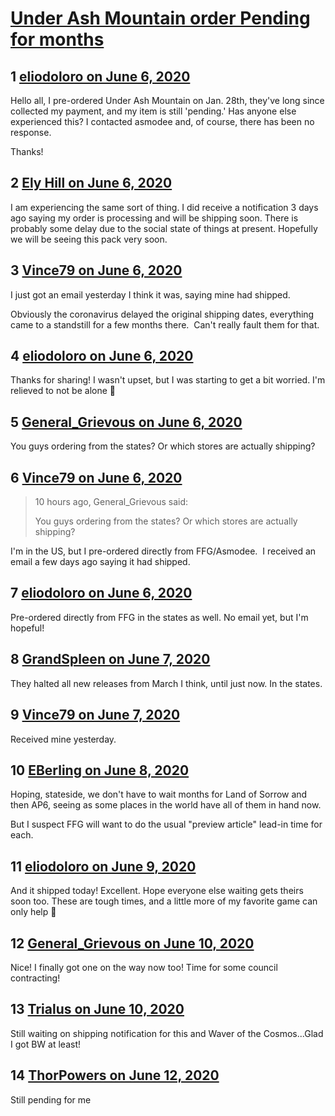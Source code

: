 # [Under Ash Mountain order Pending for months](https://community.fantasyflightgames.com/topic/308941-under-ash-mountain-order-pending-for-months/)

## 1 [eliodoloro on June 6, 2020](https://community.fantasyflightgames.com/topic/308941-under-ash-mountain-order-pending-for-months/?do=findComment&comment=3949182)

Hello all, I pre-ordered Under Ash Mountain on Jan. 28th, they've long since collected my payment, and my item is still 'pending.' Has anyone else experienced this? I contacted asmodee and, of course, there has been no response.

Thanks!

## 2 [Ely Hill on June 6, 2020](https://community.fantasyflightgames.com/topic/308941-under-ash-mountain-order-pending-for-months/?do=findComment&comment=3949184)

I am experiencing the same sort of thing. I did receive a notification 3 days ago saying my order is processing and will be shipping soon. There is probably some delay due to the social state of things at present. Hopefully we will be seeing this pack very soon.     

## 3 [Vince79 on June 6, 2020](https://community.fantasyflightgames.com/topic/308941-under-ash-mountain-order-pending-for-months/?do=findComment&comment=3949191)

I just got an email yesterday I think it was, saying mine had shipped.  

Obviously the coronavirus delayed the original shipping dates, everything came to a standstill for a few months there.  Can't really fault them for that.

## 4 [eliodoloro on June 6, 2020](https://community.fantasyflightgames.com/topic/308941-under-ash-mountain-order-pending-for-months/?do=findComment&comment=3949194)

Thanks for sharing! I wasn't upset, but I was starting to get a bit worried. I'm relieved to not be alone 🙂

## 5 [General_Grievous on June 6, 2020](https://community.fantasyflightgames.com/topic/308941-under-ash-mountain-order-pending-for-months/?do=findComment&comment=3949218)

You guys ordering from the states? Or which stores are actually shipping?

## 6 [Vince79 on June 6, 2020](https://community.fantasyflightgames.com/topic/308941-under-ash-mountain-order-pending-for-months/?do=findComment&comment=3949305)

> 10 hours ago, General_Grievous said:
> 
> You guys ordering from the states? Or which stores are actually shipping?

I'm in the US, but I pre-ordered directly from FFG/Asmodee.  I received an email a few days ago saying it had shipped.

## 7 [eliodoloro on June 6, 2020](https://community.fantasyflightgames.com/topic/308941-under-ash-mountain-order-pending-for-months/?do=findComment&comment=3949321)

Pre-ordered directly from FFG in the states as well. No email yet, but I'm hopeful!

## 8 [GrandSpleen on June 7, 2020](https://community.fantasyflightgames.com/topic/308941-under-ash-mountain-order-pending-for-months/?do=findComment&comment=3949372)

They halted all new releases from March I think, until just now. In the states. 

## 9 [Vince79 on June 7, 2020](https://community.fantasyflightgames.com/topic/308941-under-ash-mountain-order-pending-for-months/?do=findComment&comment=3949498)

Received mine yesterday.

## 10 [EBerling on June 8, 2020](https://community.fantasyflightgames.com/topic/308941-under-ash-mountain-order-pending-for-months/?do=findComment&comment=3949621)

Hoping, stateside, we don't have to wait months for Land of Sorrow and then AP6, seeing as some places in the world have all of them in hand now.

But I suspect FFG will want to do the usual "preview article" lead-in time for each.

## 11 [eliodoloro on June 9, 2020](https://community.fantasyflightgames.com/topic/308941-under-ash-mountain-order-pending-for-months/?do=findComment&comment=3949998)

And it shipped today! Excellent. Hope everyone else waiting gets theirs soon too. These are tough times, and a little more of my favorite game can only help 🙂

## 12 [General_Grievous on June 10, 2020](https://community.fantasyflightgames.com/topic/308941-under-ash-mountain-order-pending-for-months/?do=findComment&comment=3950152)

Nice! I finally got one on the way now too! Time for some council contracting!

## 13 [Trialus on June 10, 2020](https://community.fantasyflightgames.com/topic/308941-under-ash-mountain-order-pending-for-months/?do=findComment&comment=3950241)

Still waiting on shipping notification for this and Waver of the Cosmos...Glad I got BW at least!

## 14 [ThorPowers on June 12, 2020](https://community.fantasyflightgames.com/topic/308941-under-ash-mountain-order-pending-for-months/?do=findComment&comment=3950907)

Still pending for me


